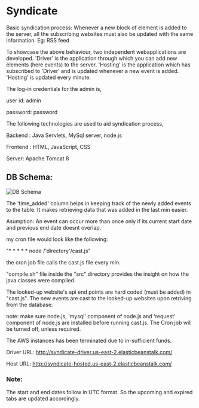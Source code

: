 # Syndicate

Basic syndication process: Whenever a new block of element is added to the server, all the subscribing websites must also be updated with the same information. Eg: RSS feed

To showcase the above behaviour, two independent webapplications are developed. 'Driver' is the application through which you can add new elements (here events) to the server. 'Hosting' is the application which has subscribed to 'Driver' and is updated whenever a new event is added. 'Hosting' is updated every minute.

The log-in credentials for the admin is,

user id: admin

password: password

The following technologies are used to aid syndication process,

Backend : Java Servlets, MySql server, node.js

Frontend : HTML, JavaScript, CSS

Server: Apache Tomcat 8

## DB Schema: 

![DB Schema](https://i.imgur.com/k92KVw8.png "DB Schema")

The 'time_added' column helps in keeping track of the newly added events to the table. It makes retrieving data that was added in the last min easier.

Asumption: An event can occur more than once only if its current start date and previous end date doesnt overlap.

my cron file would look like the following:

"* * * * * node /'directory'/cast.js"
  
the cron job file calls the cast.js file every min.

"compile.sh" file inside the "src" directory provides the insight on how the java classes were compiled.

The looked-up website's api end points are hard coded (must be added) in "cast.js". The new events are cast to the looked-up websites upon retriving from the database.

note: make sure node.js, 'mysql' component of node.js and 'request' component of node.js are installed before running cast.js. The Cron job will be turned off, unless required.

The AWS instances has been terminated due to in-sufficient funds.

Driver URL: http://syndicate-driver.us-east-2.elasticbeanstalk.com/

Host URL: http://syndicate-hosted.us-east-2.elasticbeanstalk.com/

### Note: 
The start and end dates follow in UTC format. So the upcoming and expired tabs are updated accordingly.
